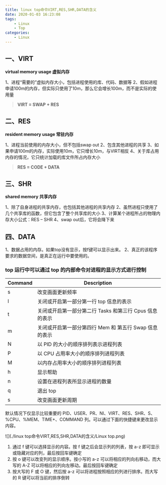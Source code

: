 ```yaml
---
title: linux top命令VIRT,RES,SHR,DATA的含义
date: 2020-01-03 16:23:08
tags:
	- Linux
	- Top
categories:
	- Linux
---
```


## 一、VIRT

**virtual memory usage 虚拟内存**

1、进程“需要的”虚拟内存大小，包括进程使用的库、代码、数据等
2、假如进程申请100m的内存，但实际只使用了10m，那么它会增长100m，而不是实际的使用量

> **VIRT = SWAP + RES**

## 二、RES

**resident memory usage 常驻内存**

1、进程当前使用的内存大小，但不包括swap out
2、包含其他进程的共享
3、如果申请100m的内存，实际使用10m，它只增长10m，与VIRT相反
4、关于库占用内存的情况，它只统计加载的库文件所占内存大小

> **RES = CODE + DATA**

## 三、SHR

**shared memory 共享内存**

1、除了自身进程的共享内存，也包括其他进程的共享内存
2、虽然进程只使用了几个共享库的函数，但它包含了整个共享库的大小
3、计算某个进程所占的物理内存大小公式：RES – SHR
4、swap out后，它将会降下来

## 四、DATA

1、数据占用的内存。如果top没有显示，按f键可以显示出来。
2、真正的该程序要求的数据空间，是真正在运行中要使用的。



### top 运行中可以通过 top 的内部命令对进程的显示方式进行控制

| Command | Description                                             |
| ------- | ------------------------------------------------------- |
| s       | 改变画面更新频率                                        |
| l       | 关闭或开启第一部分第一行 top 信息的表示                 |
| t       | 关闭或开启第一部分第二行 Tasks 和第三行 Cpus 信息的表示 |
| m       | 关闭或开启第一部分第四行 Mem 和 第五行 Swap 信息的表示  |
| N       | 以 PID 的大小的顺序排列表示进程列表                     |
| P       | 以 CPU 占用率大小的顺序排列进程列表                     |
| M       | 以内存占用率大小的顺序排列进程列表                      |
| h       | 显示帮助                                                |
| n       | 设置在进程列表所显示进程的数量                          |
| q       | 退出 top                                                |
| s       | 改变画面更新周期                                        |

默认情况下仅显示比较重要的 PID、USER、PR、NI、VIRT、RES、SHR、S、%CPU、%MEM、TIME+、COMMAND 列。可以通过下面的快捷键来更改显示内容。

![](./linux top命令VIRT,RES,SHR,DATA的含义/Linux top.png)

1. 通过 f 键可以选择显示的内容。按 f 键之后会显示列的列表，按 a-z 即可显示或隐藏对应的列，最后按回车键确定
2. 按 o 键可以改变列的显示顺序。按小写的 a-z 可以将相应的列向右移动，而大写的 A-Z 可以将相应的列向左移动。最后按回车键确定
3. 按大写的 F 或 O 键，然后按 a-z 可以将进程按照相应的列进行排序。而大写的 R 键可以将当前的排序倒转